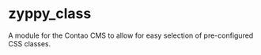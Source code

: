 # zyppy_class
A module for the Contao CMS to allow for easy selection of pre-configured CSS classes.

